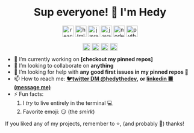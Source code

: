 <h1 align="center">Sup everyone! 👋 I'm Hedy</h1>

<p align="center"><img src="https://konpa.github.io/devicon/devicon.git/icons/react/react-original-wordmark.svg" alt="react" width="30" height="30"/> <img src="https://konpa.github.io/devicon/devicon.git/icons/html5/html5-original-wordmark.svg" alt="html5" width="30" height="30"/> <img src="https://konpa.github.io/devicon/devicon.git/icons/java/java-original-wordmark.svg" alt="java" width="30" height="30"/> <img src="https://konpa.github.io/devicon/devicon.git/icons/javascript/javascript-original.svg" alt="javascript" width="30" height="30"/> <img src="https://konpa.github.io/devicon/devicon.git/icons/nodejs/nodejs-original-wordmark.svg" alt="nodejs" width="30" height="30"/> <img src="https://konpa.github.io/devicon/devicon.git/icons/python/python-original-wordmark.svg" alt="python" width="30" height="30"/></p>

<p align="center">
<a href="https://dev.to/hedyli" target="blank"><img align="center" src="https://cdn.jsdelivr.net/npm/simple-icons@3.0.1/icons/dev-dot-to.svg" alt="hedyli" height="20" width="20" /></a>
<a href="https://twitter.com/hedythedev" target="blank"><img align="center" src="https://cdn.jsdelivr.net/npm/simple-icons@3.0.1/icons/twitter.svg" alt="hedythedev" height="20" width="20" /></a>
<a href="https://linkedin.com/in/hedy-li-8608831a6" target="blank"><img align="center" src="https://cdn.jsdelivr.net/npm/simple-icons@3.0.1/icons/linkedin.svg" alt="hedy-li-8608831a6" height="20" width="20" /></a>
<a href="https://stackoverflow.com/hedy" target="blank"><img align="center" src="https://cdn.jsdelivr.net/npm/simple-icons@3.0.1/icons/stackoverflow.svg" alt="hedy" height="20" width="20" /></a>
</p>


- 🔭 I’m currently working on  **[checkout my pinned repos]**
- 👯 I’m looking to collaborate on  **anything**
- 🤔 I’m looking for help with  **any good first issues in my pinned repos :pencil:**
- 📫 How to reach me:  **[:bird:twitter DM @hedythedev](https://twitter.com/hedythedev),**
**or [linkedin :blue_square: (message me)](https://www.linkedin.com/in/hedy-li-8608831a6/)**
- ⚡ Fun facts: 
   1. I *try* to live entirely in the terminal :computer:
   2. Favorite emoji: :smirk: (the *smirk*)





If you liked any of my projects, remember to :star:, (and probably :fork_and_knife:) thanks!
